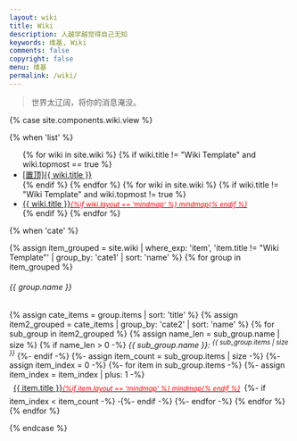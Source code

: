 ```yaml
---
layout: wiki
title: Wiki
description: 人越学越觉得自己无知
keywords: 维基, Wiki
comments: false
copyright: false
menu: 维基
permalink: /wiki/
---
```


> 世界太辽阔，将你的消息淹没。

{% case site.components.wiki.view %}

{% when 'list' %}

<ul class="listing">
{% for wiki in site.wiki %}
{% if wiki.title != "Wiki Template" and wiki.topmost == true %}
<li class="listing-item"><a href="{{ site.url }}{{ wiki.url }}"><span class="top-most-flag">[置顶]</span>{{ wiki.title }}</a></li>
{% endif %}
{% endfor %}
{% for wiki in site.wiki %}
{% if wiki.title != "Wiki Template" and wiki.topmost != true %}
<li class="listing-item"><a href="{{ site.url }}{{ wiki.url }}">{{ wiki.title }}<span style="font-size:12px;color:red;font-style:italic;">{%if wiki.layout == 'mindmap' %}  mindmap{% endif %}</span></a></li>
{% endif %}
{% endfor %}
</ul>

{% when 'cate' %}

{% assign item_grouped = site.wiki | where_exp: 'item', 'item.title != "Wiki Template"' | group_by: 'cate1' | sort: 'name' %}
{% for group in item_grouped %}
###### {{ group.name }}
{% assign cate_items = group.items | sort: 'title' %}
{% assign item2_grouped = cate_items | group_by: 'cate2' | sort: 'name' %}
{% for sub_group in item2_grouped %}
{% assign name_len = sub_group.name | size %}
{% if name_len > 0 -%}
<i>{{ sub_group.name }}: <sup>{{ sub_group.items | size }}</sup></i>
{%- endif -%}
{%- assign item_count = sub_group.items | size -%}
{%- assign item_index = 0 -%}
{%- for item in sub_group.items -%}
{%- assign item_index = item_index | plus: 1 -%}
<a href="{{ site.url }}{{ item.url }}" style="display:inline-block;padding:0.5em">{{ item.title }}<span style="font-size:12px;color:red;font-style:italic;">{%if item.layout == 'mindmap' %}  mindmap{% endif %}</span></a>{%- if item_index < item_count -%}<span> <b>·</b></span>{%- endif -%}
{%- endfor -%}
{% endfor %}
{% endfor %}

{% endcase %}
